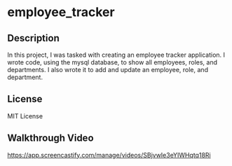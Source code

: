 # employee_tracker

## Description
In this project, I was tasked with creating an employee tracker application. I wrote code, using the mysql database, to show all employees, roles, and departments. I also wrote it to add and update an employee, role, and department.

## License

MIT License

## Walkthrough Video

https://app.screencastify.com/manage/videos/SBjvwIe3eYIWHqtq18Ri